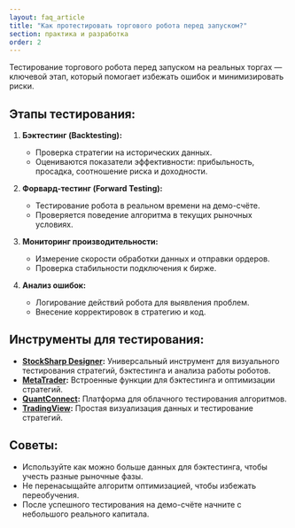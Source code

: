```yaml
---
layout: faq_article
title: "Как протестировать торгового робота перед запуском?"
section: практика и разработка
order: 2
---
```


Тестирование торгового робота перед запуском на реальных торгах — ключевой этап, который помогает избежать ошибок и минимизировать риски.

## Этапы тестирования:

1. **Бэктестинг (Backtesting):**
   - Проверка стратегии на исторических данных.
   - Оцениваются показатели эффективности: прибыльность, просадка, соотношение риска и доходности.

2. **Форвард-тестинг (Forward Testing):**
   - Тестирование робота в реальном времени на демо-счёте.
   - Проверяется поведение алгоритма в текущих рыночных условиях.

3. **Мониторинг производительности:**
   - Измерение скорости обработки данных и отправки ордеров.
   - Проверка стабильности подключения к бирже.

4. **Анализ ошибок:**
   - Логирование действий робота для выявления проблем.
   - Внесение корректировок в стратегию и код.

## Инструменты для тестирования:

- **[StockSharp Designer](https://stocksharp.ru/):** Универсальный инструмент для визуального тестирования стратегий, бэктестинга и анализа работы роботов.
- **[MetaTrader](https://www.metatrader4.com/):** Встроенные функции для бэктестинга и оптимизации стратегий.
- **[QuantConnect](https://www.quantconnect.com/):** Платформа для облачного тестирования алгоритмов.
- **[TradingView](https://www.tradingview.com/):** Простая визуализация данных и тестирование стратегий.

## Советы:

- Используйте как можно больше данных для бэктестинга, чтобы учесть разные рыночные фазы.
- Не перенасыщайте алгоритм оптимизацией, чтобы избежать переобучения.
- После успешного тестирования на демо-счёте начните с небольшого реального капитала.